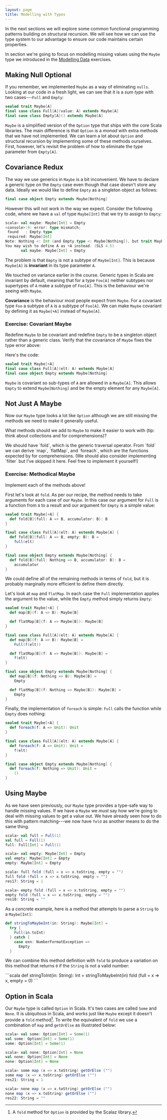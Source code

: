 ```yaml
---
layout: page
title: Modelling with Types
---
```


In the next sections we will explore some common functional programming patterns building on structural recursion. We will see how we can use the type system to our advantage to ensure our code maintains certain properties.

In section we're going to focus on modelling missing values using the `Maybe` type we introduced in the [Modelling Data](/objects/generics.html) exercises.

## Making Null Optional

If you remember, we implemented `Maybe` as a way of eliminating `nulls`. Looking at our code in a fresh light, we can see that it is a *sum type* with two cases---`Full` and `Empty`:

```scala
sealed trait Maybe[A]
final case class Full[A](value: A) extends Maybe[A]
final case class Empty[A]() extends Maybe[A]
```

`Maybe` is a simplified version of the `Option` type that ships with the core Scala libraries. The main difference is that `Option` is a *monad* with extra methods that we have not implemented. We can learn a lot about `Option` and structural recursion by implementing some of these methods ourselves. First, however, let's revisit the problem of how to eliminate the type parameter from `Empty[A]`.

## Covariance Redux

The way we use generics in `Maybe` is a bit inconvenient. We have to declare a generic type on the `Empty` case even though that case doesn't store any data. Ideally we would like to define `Empty` as a singleton object as follows:

```scala
final case object Empty extends Maybe[Nothing]
```

However this will not work in the way we expect. Consider the following code, where we have a `val` of type `Maybe[Int]` that we try to assign to `Empty`:

```scala
scala> val maybe: Maybe[Int] = Empty
<console>:9: error: type mismatch;
 found   : Empty.type
 required: Maybe[Int]
Note: Nothing <: Int (and Empty.type <: Maybe[Nothing]), but trait Maybe is invariant in type A.
You may wish to define A as +A instead. (SLS 4.5)
       val maybe: Maybe[Int] = Empty
```

The problem is that `Empty` is not a subtype of `Maybe[Int]`. This is because `Maybe[A]` is **invariant** in its type parameter `A`.

We touched on variance earlier in the course. Generic types in Scala are invariant by default, meaning that for a type `Foo[A]` neither subtypes nor supertypes of `A` make a subtype of `Foo[A]`. This is the behaviour we're seeing with `Maybe`.

**Covariance** is the behaviour most people expect from `Maybe`. For a covariant type `Foo` a subtype of `A` is a subtype of `Foo[A]`. We can make `Maybe` covariant by defining it as `Maybe[+A]` instead of `Maybe[A]`.

### Exercise: Covariant Maybe

Redefine `Maybe` to be covariant and redefine `Empty` to be a singleton object rather than a generic class. Verify that the covariance of `Maybe` fixes the type error above:

<div class="solution">
Here's the code:

```scala
sealed trait Maybe[+A]
final case class Full[A](elt: A) extends Maybe[A]
final case object Empty extends Maybe[Nothing]
```

`Maybe` is covariant so sub-types of `A` are allowed in a `Maybe[A]`. This allows `Empty` to extend `Maybe[Nothing]` and be the empty element for any `Maybe[A]`.
</div>

## Not Just A Maybe

Now our `Maybe` type looks a lot like `Option` although we are still missing the methods we need to make it generally useful.

What methods should we add to `Maybe` to make it easier to work with (tip: think about collections and for comprehensions)?

<div class="solution">
We should have `fold`, which is the generic traversal operator. From `fold` we can derive `map`, `flatMap`, and `foreach`, which are the functions expected by for comprehensions. (We should also consider implementing `filter` but I've skipped it here. Feel free to implement it yourself!)
</div>

### Exercise: Methodical Maybe

Implement each of the methods above!

<div class="solution">

First let's look at `fold`. As per our recipe, the method needs to take arguments for each case of our `Maybe`. In this case our argument for `Full` is a function from `A` to a result and our argument for `Empty` is a simple value:

```scala
sealed trait Maybe[+A] {
  def fold[B](full: A => B, accumulator: B): B
}

final case class Full[A](elt: A) extends Maybe[A] {
  def fold[B](full: A => B, empty: B): B =
    full(elt)
}

final case object Empty extends Maybe[Nothing] {
  def fold[B](full: Nothing => B, accumulator: B): B =
    accumulator
}
```

We could define all of the remaining methods in terms of `fold`, but it is probably marginally more efficient to define them directly.

Let's look at `map` and `flatMap`. In each case the `Full` implementation applies the argument to the value, while the `Empty` method simply returns `Empty`:

```scala
sealed trait Maybe[+A] {
  def map[B](f: A => B): Maybe[B]

  def flatMap[B](f: A => Maybe[B]): Maybe[B]
}

final case class Full[A](elt: A) extends Maybe[A] {
  def map[B](f: A => B): Maybe[B] =
    Full(f(elt))

  def flatMap[B](f: A => Maybe[B]): Maybe[B] =
    f(elt)
}

final case object Empty extends Maybe[Nothing] {
  def map[B](f: Nothing => B): Maybe[B] =
    Empty

  def flatMap[B](f: Nothing => Maybe[B]): Maybe[B] =
    Empty
}
```

Finally, the implementation of `foreach` is simple: `Full` calls the function while `Empty` does nothing:

```scala
sealed trait Maybe[+A] {
  def foreach(f: A => Unit): Unit
}

final case class Full[A](elt: A) extends Maybe[A] {
  def foreach(f: A => Unit): Unit =
    f(elt)
}

final case object Empty extends Maybe[Nothing] {
  def foreach(f: Nothing => Unit): Unit =
    ()
}
```
</div>

## Using Maybe

As we have seen previously, our `Maybe` type provides a type-safe way to handle missing values. If we have a `Maybe` we *must* say how we're going to deal with missing values to get a value out. We have already seen how to do this with pattern matching---we now have `fold` as another means to do the same thing.

```scala
scala> val full = Full(1)
val full = Full(1)
full: Full[Int] = Full(1)

scala> val empty: Maybe[Int] = Empty
val empty: Maybe[Int] = Empty
empty: Maybe[Int] = Empty

scala> full fold (full = x => x.toString, empty = "")
full fold (full = x => x.toString, empty = "")
res17: String = 1

scala> empty fold (full = x => x.toString, empty = "")
empty fold (full = x => x.toString, empty = "")
res18: String = ""
```

As a concrete example, here is a method that attempts to parse a `String` to a `Maybe[Int]`:

```scala
def stringToMaybeInt(in: String): Maybe[Int] =
  try {
    Full(in.toInt)
  } catch {
    case exn: NumberFormatException =>
      Empty
  }
```

We can combine this method definition with `fold` to produce a variation on this method that returns `0` if the `String` is not a valid number:

<div class="solution">
```scala
def stringToInt(in: String): Int =
  stringToMaybeInt(in) fold (full = x => x, empty = 0)
```
</div>

## Option in Scala

Our `Maybe` type is called `Option` in Scala. It's two cases are called `Some` and `None`.  It is ubiquitous in Scala, and works just like `Maybe` except it doesn't provide a `fold` method[^scalaz]. To write the equivalent of `fold` we use a combination of `map` and `getOrElse` as illustrated below:

```scala
scala> val some: Option[Int] = Some(1)
val some: Option[Int] = Some(1)
some: Option[Int] = Some(1)

scala> val none: Option[Int] = None
val none: Option[Int] = None
none: Option[Int] = None

scala> some map (x => x.toString) getOrElse ("")
some map (x => x.toString) getOrElse ("")
res21: String = 1

scala> none map (x => x.toString) getOrElse ("")
none map (x => x.toString) getOrElse ("")
res22: String = ""
```

[^scalaz]: A `fold` method for `Option` is provided by the Scalaz library.
